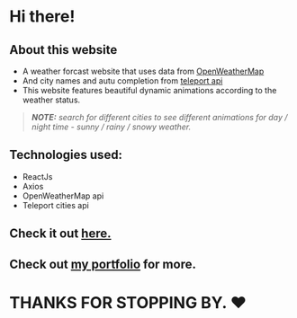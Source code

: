 # Hi there!

## About this website
- A weather forcast website that uses data from [OpenWeatherMap](https://openweathermap.org)
- And city names and autu completion from [teleport api](teleport.org)
- This website features beautiful dynamic animations according to the weather status.

> **_NOTE:_** *search for different cities to see different animations for day / night time - sunny / rainy / snowy weather.*

## Technologies used:
- ReactJs
- Axios
- OpenWeatherMap api
- Teleport cities api

## Check it out [here.](https://my-dynamic-weather.vercel.app/)

## Check out [my portfolio](https://mohammad-kikhia.vercel.app/) for more.

# THANKS FOR STOPPING BY. ❤
